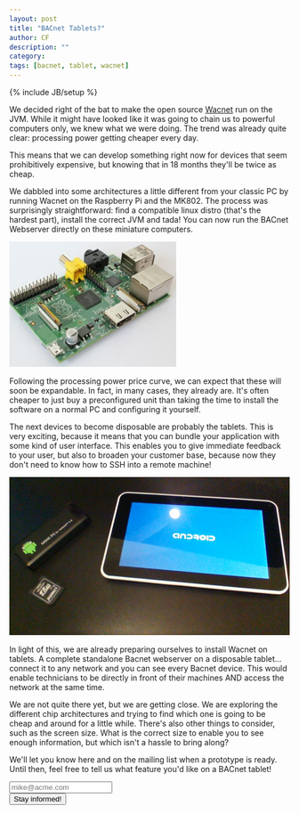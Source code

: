 ```yaml
---
layout: post
title: "BACnet Tablets?"
author: CF
description: ""
category: 
tags: [bacnet, tablet, wacnet]
---
```

{% include JB/setup %}

We decided right of the bat to make the open source
[Wacnet](https://hvac.io/docs/wacnet) run on the JVM. While it might
have looked like it was going to chain us to powerful computers only,
we knew what we were doing. The trend was already quite clear:
processing power getting cheaper every day.

This means that we can develop something right now for devices that
seem prohibitively expensive, but knowing that in 18 months they'll be
twice as cheap.

We dabbled into some architectures a little different from your
classic PC by running Wacnet on the Raspberry Pi and the MK802. The
process was surprisingly straightforward: find a compatible linux
distro (that's the hardest part), install the correct JVM and tada!
You can now run the BACnet Webserver directly on these miniature
computers.

![RaspberryPi Model B](/images/raspberry-pi-model-b-300x225.jpg "RaspberryPi Model B")

Following the processing power price curve, we can expect that these
will soon be expandable. In fact, in many cases, they already are.
It's often cheaper to just buy a preconfigured unit than taking the
time to install the software on a normal PC and configuring it
yourself.

The next devices to become disposable are probably the tablets. This
is very exciting, because it means that you can bundle your
application with some kind of user interface. This enables you to give
immediate feedback to your user, but also to broaden your customer
base, because now they don't need to know how to SSH into a remote
machine!

![Android tablet](/images/bacnet-tablet.JPG "A future Bacnet tablet?")

In light of this, we are already preparing ourselves to install Wacnet
on tablets. A complete standalone Bacnet webserver on a disposable
tablet... connect it to any network and you can see every Bacnet
device. This would enable technicians to be directly in front of their
machines AND access the network at the same time.

We are not quite there yet, but we are getting close. We are exploring
the different chip architectures and trying to find which one is going
to be cheap and around for a little while. There's also other things
to consider, such as the screen size. What is the correct size to
enable you to see enough information, but which isn't a hassle to
bring along?

We'll let you know here and on the mailing list when a prototype is
ready. Until then, feel free to tell us what feature you'd like on a
BACnet tablet!

<form action="https://hvac.io/newsletter" class="form-inline text-center" method="POST" role="form">
	<div class="form-group">
	    <input class="form-control" id="email" name="email" placeholder="mike@acme.com" required="" type="email">
			<input type="hidden" name="source" value="Blog">
	</div>
	    <button class="btn btn-default" id="submit-btn" type="submit">
			<span class="glyphicon glyphicon-envelope"></span> Stay informed!</button>
</form>
